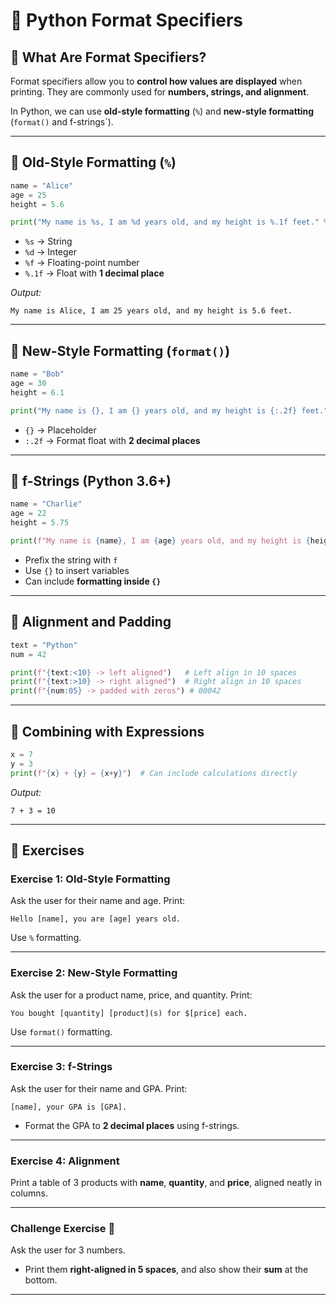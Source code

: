 # 🐍 Python Format Specifiers

## 🔹 What Are Format Specifiers?

Format specifiers allow you to **control how values are displayed** when printing. They are commonly used for **numbers, strings, and alignment**.

In Python, we can use **old-style formatting** (`%`) and **new-style formatting** (`format()` and f-strings\`).

---

## 🔹 Old-Style Formatting (`%`)

```python
name = "Alice"
age = 25
height = 5.6

print("My name is %s, I am %d years old, and my height is %.1f feet." % (name, age, height))
```

* `%s` → String
* `%d` → Integer
* `%f` → Floating-point number
* `%.1f` → Float with **1 decimal place**

*Output:*

```
My name is Alice, I am 25 years old, and my height is 5.6 feet.
```

---

## 🔹 New-Style Formatting (`format()`)

```python
name = "Bob"
age = 30
height = 6.1

print("My name is {}, I am {} years old, and my height is {:.2f} feet.".format(name, age, height))
```

* `{}` → Placeholder
* `:.2f` → Format float with **2 decimal places**

---

## 🔹 f-Strings (Python 3.6+)

```python
name = "Charlie"
age = 22
height = 5.75

print(f"My name is {name}, I am {age} years old, and my height is {height:.2f} feet.")
```

* Prefix the string with `f`
* Use `{}` to insert variables
* Can include **formatting inside `{}`**

---

## 🔹 Alignment and Padding

```python
text = "Python"
num = 42

print(f"{text:<10} -> left aligned")   # Left align in 10 spaces
print(f"{text:>10} -> right aligned")  # Right align in 10 spaces
print(f"{num:05} -> padded with zeros") # 00042
```

---

## 🔹 Combining with Expressions

```python
x = 7
y = 3
print(f"{x} + {y} = {x+y}")  # Can include calculations directly
```

*Output:*

```
7 + 3 = 10
```

---

## 📝 Exercises

### Exercise 1: Old-Style Formatting

Ask the user for their name and age. Print:

```
Hello [name], you are [age] years old.
```

Use `%` formatting.

---

### Exercise 2: New-Style Formatting

Ask the user for a product name, price, and quantity. Print:

```
You bought [quantity] [product](s) for $[price] each.
```

Use `format()` formatting.

---

### Exercise 3: f-Strings

Ask the user for their name and GPA. Print:

```
[name], your GPA is [GPA].
```

* Format the GPA to **2 decimal places** using f-strings.

---

### Exercise 4: Alignment

Print a table of 3 products with **name**, **quantity**, and **price**, aligned neatly in columns.

---

### Challenge Exercise 🎯

Ask the user for 3 numbers.

* Print them **right-aligned in 5 spaces**, and also show their **sum** at the bottom.

---
